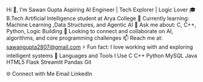 Hi 👋, I'm Sawan Gupta
Aspiring AI Engineer | Tech Explorer | Logic Lover
🎓 B.Tech Artificial Intelligence student at Arya College
🌱 Currently learning: Machine Learning ,Data Structures, and Agentic AI
💬 Ask me about: C, C++, Python, Logic Building
🤝 Looking to connect and collaborate on AI, algorithms, and core programming challenges
📫 Reach me at: sawangupta2807@gmail.com
⚡ Fun fact: I love working with and exploring intelligent systems
🧠 Languages and Tools I Use
C C++ Python MySQL Java HTML5 Flask Streamlit Pandas Git

🌐 Connect with Me
Email LinkedIn
